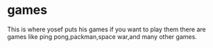 # games
This is where yosef puts his games if you want to play them there are games like ping pong,packman,space war,and many other games.

